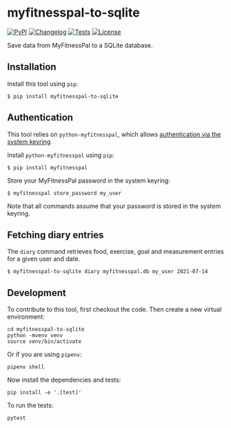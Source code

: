 # myfitnesspal-to-sqlite

[![PyPI](https://img.shields.io/pypi/v/myfitnesspal-to-sqlite.svg)](https://pypi.org/project/myfitnesspal-to-sqlite/)
[![Changelog](https://img.shields.io/github/v/release/seem/myfitnesspal-to-sqlite?include_prereleases&label=changelog)](https://github.com/seem/myfitnesspal-to-sqlite/releases)
[![Tests](https://github.com/seem/myfitnesspal-to-sqlite/workflows/Test/badge.svg)](https://github.com/seem/myfitnesspal-to-sqlite/actions?query=workflow%3ATest)
[![License](https://img.shields.io/badge/license-Apache%202.0-blue.svg)](https://github.com/seem/myfitnesspal-to-sqlite/blob/master/LICENSE)

Save data from MyFitnessPal to a SQLite database.

## Installation

Install this tool using `pip`:

    $ pip install myfitnesspal-to-sqlite

## Authentication

This tool relies on `python-myfitnesspal`, which allows [authentication via the system keyring](https://github.com/coddingtonbear/python-myfitnesspal#authentication).

Install `python-myfitnesspal` using `pip`:

    $ pip install myfitnesspal

Store your MyFitnessPal password in the system keyring:

    $ myfitnesspal store_password my_user

Note that all commands assume that your password is stored in the system keyring.

## Fetching diary entries

The `diary` command retrieves food, exercise, goal and measurement entries for a given user and date.

    $ myfitnesspal-to-sqlite diary myfitnesspal.db my_user 2021-07-14

## Development

To contribute to this tool, first checkout the code. Then create a new virtual environment:

    cd myfitnesspal-to-sqlite
    python -mvenv venv
    source venv/bin/activate

Or if you are using `pipenv`:

    pipenv shell

Now install the dependencies and tests:

    pip install -e '.[test]'

To run the tests:

    pytest

